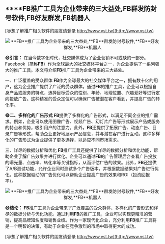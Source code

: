 ## ****FB**推广工具为企业带来的三大益处,**FB**群发防封号软件,**FB**好友群发,**FB**机器人**

[😍想了解推广相关软件的朋友请登录 http://www.vst.tw](http://www.vst.tw)

 <center><img src="https://vst.tw/MP4/tuiguang/png/5.png" alt="**FB**推广工具为企业带来的三大益处,**FB**群发防封号软件,**FB**好友群发,**FB**机器人"></center>

**😄引言：**
在当今数字化时代，社交媒体成为了企业营销不可或缺的一部分。Facebook（简称**FB**）作为全球最大的社交媒体平台之一，为企业提供了一系列强大的推广工具。本文将介绍**FB**推广工具为企业带来的三大益处。

一、广泛覆盖的受众群体
**FB**作为全球最大的社交媒体平台之一，拥有数十亿的用户，这为企业推广提供了广泛的受众群体。通过**FB**的推广工具，企业可以根据自身产品或服务的特点，选择目标受众的性别、年龄、地理位置、兴趣爱好等进行定向投放广告。这种精准的受众定位可以确保广告被潜在客户看到，并提高广告的转化率。

**😄二、多样化的广告形式**
**FB**提供了多样化的广告形式，以满足不同企业的推广需求。例如，企业可以使用图像广告、视频广告、幻灯片广告等形式展示产品或服务的特点和优势，吸引用户的注意力。此外，**FB**还提供了拓展广告、动态广告、目录广告等形式，帮助企业更好地展示产品信息，并与潜在客户进行互动。这种多样化的广告形式为企业提供了更多选择，以适应不同市场需求。

三、详尽的数据分析和优化
**FB**推广工具还提供了详尽的数据分析和优化功能，帮助企业了解广告效果并进行优化。企业可以通过**FB**的广告管理后台查看广告投放的曝光量、点击率、转化率等关键指标，从而评估广告的效果。此外，**FB**还提供了A/B测试功能，允许企业同时测试多个广告版本，并根据数据结果对广告进行优化。这种数据驱动的广告优化可以帮助企业提高广告的效果和ROI（投资回报率）。

 <center><img src="https://vst.tw/MP4/tuiguang/png/5.png" alt="**FB**推广工具为企业带来的三大益处,**FB**群发防封号软件,**FB**好友群发,**FB**机器人"></center>

**😄结论：**
**FB**推广工具为企业带来了广泛覆盖的受众群体、多样化的广告形式和详尽的数据分析与优化功能。通过利用**FB**的推广工具，企业可以实现更精准的营销，提高品牌知名度和销售业绩。作为一家现代化企业，充分利用**FB**推广工具将是一个明智的决策，有助于企业在竞争激烈的市场中取得更大的成功。

[😍想了解推广相关软件的朋友请登录 http://www.vst.tw](http://www.vst.tw)



